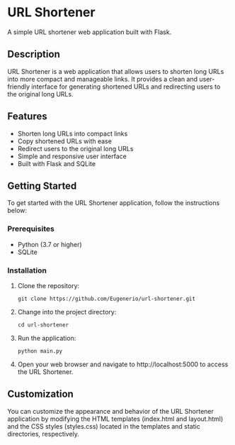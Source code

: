 # URL Shortener

A simple URL shortener web application built with Flask.

## Description

URL Shortener is a web application that allows users to shorten long URLs into more compact and manageable links. It provides a clean and user-friendly interface for generating shortened URLs and redirecting users to the original long URLs.

## Features

- Shorten long URLs into compact links
- Copy shortened URLs with ease
- Redirect users to the original long URLs
- Simple and responsive user interface
- Built with Flask and SQLite

## Getting Started

To get started with the URL Shortener application, follow the instructions below:

### Prerequisites

- Python (3.7 or higher)
- SQLite

### Installation

1. Clone the repository:

   ```shell
   git clone https://github.com/Eugenerio/url-shortener.git
2. Change into the project directory:
  
   ```shell
   cd url-shortener
3. Run the application:
  
   ```shell
   python main.py
4. Open your web browser and navigate to http://localhost:5000 to access the URL Shortener.

## Customization
You can customize the appearance and behavior of the URL Shortener application by modifying the HTML templates (index.html and layout.html) and the CSS styles (styles.css) located in the templates and static directories, respectively.

